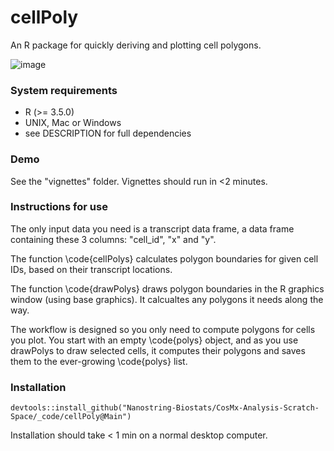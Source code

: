 # cellPoly
An R package for quickly deriving and plotting cell polygons.

![image](https://user-images.githubusercontent.com/4357938/234404680-3fcb5b3a-d679-4946-b804-380bfc8570b4.png)

### System requirements
- R (>= 3.5.0)
- UNIX, Mac or Windows
- see DESCRIPTION for full dependencies

### Demo
See the "vignettes" folder. Vignettes should run in <2 minutes. 

### Instructions for use

The only input data you need is a transcript data frame, a data frame containing these 3 columns:
"cell_id", "x" and "y". 

The function \code{cellPolys} calculates polygon boundaries for given cell IDs, based on their transcript locations.

The function \code{drawPolys} draws polygon boundaries in the R graphics window (using base graphics). It calcualtes any polygons it needs along the way.

The workflow is designed so you only need to compute polygons for cells you plot. 
You start with an empty \code{polys} object, and as you use drawPolys to draw selected cells,
it computes their polygons and saves them to the ever-growing \code{polys} list.

### Installation
```
devtools::install_github("Nanostring-Biostats/CosMx-Analysis-Scratch-Space/_code/cellPoly@Main")
```
Installation should take < 1 min on a normal desktop computer. 


